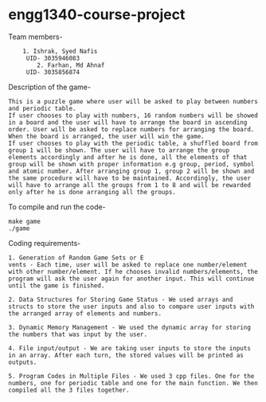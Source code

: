 # engg1340-course-project

Team members-
		
		
		1. Ishrak, Syed Nafis
		 UID- 3035946083 
	     	2. Farhan, Md Ahnaf
		 UID- 3035856874
		 
		 
		 
		 
		 
Description of the game-


	This is a puzzle game where user will be asked to play between numbers and periodic table. 
	If user chooses to play with numbers, 16 random numbers will be showed in a board and the user will have to arrange the board in ascending order. User will be asked to replace numbers for arranging the board. When the board is arranged, the user will win the game.
	If user chooses to play with the periodic table, a shuffled board from group 1 will be shown. The user will have to arrange the group elements accordingly and after he is done, all the elements of that group will be shown with proper information e.g group, period, symbol and atomic number. After arranging group 1, group 2 will be shown and the same procedure will have to be maintained. Accordingly, the user will have to arrange all the groups from 1 to 8 and will be rewarded only after he is done arranging all the groups.
	
	
	
To compile and run the code-
			
	make game
	./game
	
	
	
Coding requirements-



	1. Generation of Random Game Sets or E
	vents - Each time, user will be asked to replace one number/element with other number/element. If he chooses invalid numbers/elements, the program will ask the user again for another input. This will continue until the game is finished.
	
	2. Data Structures for Storing Game Status - We used arrays and structs to store the user inputs and also to compare user inputs with the arranged array of elements and numbers. 
	
	3. Dynamic Memory Management - We used the dynamic array for storing the numbers that was input by the user.
	
	4. File input/output - We are taking user inputs to store the inputs in an array. After each turn, the stored values will be printed as outputs.
	
	5. Program Codes in Multiple Files - We used 3 cpp files. One for the numbers, one for periodic table and one for the main function. We then compiled all the 3 files together.

